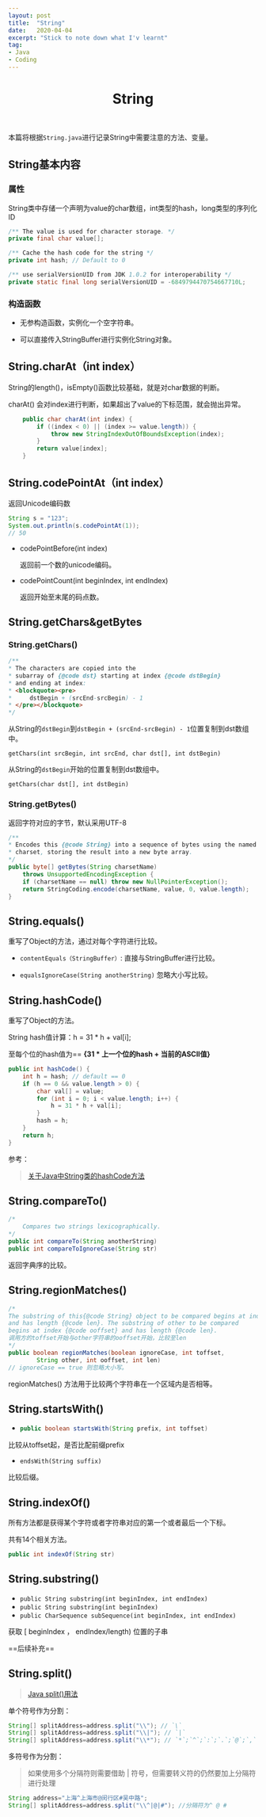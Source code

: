 ```yaml
---
layout: post
title:  "String"
date:   2020-04-04
excerpt: "Stick to note down what I'v learnt"
tag:
- Java 
- Coding
---
```



<center><H1><b>String</b></H1></center><br>

本篇将根据`String.java`进行记录String中需要注意的方法、变量。

## String基本内容

### 属性

String类中存储一个声明为value的char数组，int类型的hash，long类型的序列化ID

```java
/** The value is used for character storage. */
private final char value[];

/** Cache the hash code for the string */
private int hash; // Default to 0

/** use serialVersionUID from JDK 1.0.2 for interoperability */
private static final long serialVersionUID = -6849794470754667710L;
```

### 构造函数

+ 无参构造函数，实例化一个空字符串。

+ 可以直接传入StringBuffer进行实例化String对象。



## String.charAt（int  index）

String的length()，isEmpty()函数比较基础，就是对char数据的判断。

charAt() 会对index进行判断，如果超出了value的下标范围，就会抛出异常。

```java
    public char charAt(int index) {
        if ((index < 0) || (index >= value.length)) {
            throw new StringIndexOutOfBoundsException(index);
        }
        return value[index];
    }
```



## String.codePointAt（int  index）

返回Unicode编码数

```java
String s = "123";
System.out.println(s.codePointAt(1));
// 50
```

+ codePointBefore(int index)

  返回前一个数的unicode编码。

+ codePointCount(int beginIndex, int endIndex)

  返回开始至末尾的码点数。



## String.getChars&getBytes

### String.getChars()

```java
/**
* The characters are copied into the
* subarray of {@code dst} starting at index {@code dstBegin}
* and ending at index:
* <blockquote><pre>
*     dstBegin + (srcEnd-srcBegin) - 1
* </pre></blockquote>
*/

```

从String的`dstBegin`到`dstBegin + (srcEnd-srcBegin) - 1`位置复制到dst数组中。

 ```
getChars(int srcBegin, int srcEnd, char dst[], int dstBegin)
 ```

从String的`dstBegin`开始的位置复制到dst数组中。

 ```
getChars(char dst[], int dstBegin)
 ```

### String.getBytes()

返回字符对应的字节，默认采用UTF-8

```java
/**
* Encodes this {@code String} into a sequence of bytes using the named
* charset, storing the result into a new byte array.
*/
public byte[] getBytes(String charsetName)
    throws UnsupportedEncodingException {
    if (charsetName == null) throw new NullPointerException();
    return StringCoding.encode(charsetName, value, 0, value.length);
}
```





## String.equals()

重写了Object的方法，通过对每个字符进行比较。

+ `contentEquals（StringBuffer）`: 直接与StringBuffer进行比较。

+ `equalsIgnoreCase(String anotherString)` 忽略大小写比较。



## String.hashCode()

重写了Object的方法。

String hash值计算：h = 31 * h + val[i];

至每个位的hash值为== **{31 * 上一个位的hash + 当前的ASCII值}** 

```java
public int hashCode() {
    int h = hash; // default == 0
    if (h == 0 && value.length > 0) {
        char val[] = value;
        for (int i = 0; i < value.length; i++) {
            h = 31 * h + val[i];
        }
        hash = h;
    }
    return h;
}
```

参考：

>  [关于Java中String类的hashCode方法](https://www.cnblogs.com/bsjl/p/8626581.html)





## String.compareTo()

```java
/*
	Compares two strings lexicographically.
*/
public int compareTo(String anotherString)
public int compareToIgnoreCase(String str) 
```

返回字典序的比较。



## String.regionMatches()

```java
/*
The substring of this{@code String} object to be compared begins at index {@code toffset}
and has length {@code len}. The substring of other to be compared
begins at index {@code ooffset} and has length {@code len}.
调用方的toffset开始与other字符串的ooffset开始，比较至len
*/
public boolean regionMatches(boolean ignoreCase, int toffset,
        String other, int ooffset, int len)
// ignoreCase == true 则忽略大小写。
```

regionMatches() 方法用于比较两个字符串在一个区域内是否相等。



## String.startsWith()

+ ```java
  public boolean startsWith(String prefix, int toffset)
  ```


比较从toffset起，是否比配前缀prefix

+ `endsWith(String suffix)`

比较后缀。



## String.indexOf()

所有方法都是获得某个字符或者字符串对应的第一个或者最后一个下标。

共有14个相关方法。

```java
public int indexOf(String str) 
```



## String.substring()

+ `public String substring(int beginIndex, int endIndex) `
+ `public String substring(int beginIndex) `
+ `public CharSequence subSequence(int beginIndex, int endIndex)`

获取 [ beginIndex ， endIndex/length)  位置的子串



==后续补充==



## String.split()

> [Java split()用法](https://www.cnblogs.com/xiaoxiaohui2015/p/5838674.html)

单个符号作为分割：

```java
String[] splitAddress=address.split("\\"); // `\`
String[] splitAddress=address.split("\\|"); // `|`
String[] splitAddress=address.split("\\*"); // `*`;`^`;`:`;`.`;`@`;`,` 同理，前面需要加\\
```

多符号作为分割：

> 如果使用多个分隔符则需要借助 | 符号，但需要转义符的仍然要加上分隔符进行处理

```java
String address="上海^上海市@闵行区#吴中路";
String[] splitAddress=address.split("\\^|@|#"); //分隔符为^ @ #
```



```

```